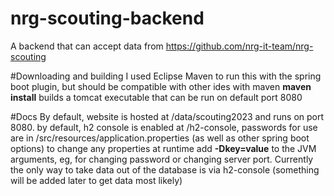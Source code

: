 # nrg-scouting-backend
A backend that can accept data from https://github.com/nrg-it-team/nrg-scouting

#Downloading and building
I used Eclipse Maven to run this with the spring boot plugin, but should be compatible with other ides with maven
<b>maven install</b> builds a tomcat executable that can be run on default port 8080

#Docs
By default, website is hosted at /data/scouting2023 and runs on port 8080.
by default, h2 console is enabled at /h2-console, passwords for use are in /src/resources/application.properties (as well as other spring boot options)
to change any properties at runtime add <b>-Dkey=value</b> to the JVM arguments, eg, for changing password or changing server port.
Currently the only way to take data out of the database is via h2-console (something will be added later to get data most likely)
